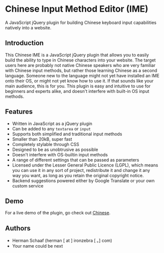 Chinese Input Method Editor (IME)
===========

A JavaScript jQuery plugin for building Chinese keyboard input capabilities natively into a website.

Introduction
-----------

This Chinese IME is a JavaScript jQuery plugin that allows you to easily build the ability to type in Chinese characters into your website. The target users here are probably not native Chinese speakers who are very familiar with Chinese input methods, but rather those learning Chinese as a second language. Someone new to the language might not yet have installed an IME onto their OS, or might not yet know how to use it. If that sounds like your main audience, this is for you. This plugin is easy and intuitive to use for beginners and experts alike, and doesn't interfere with built-in OS input methods.

Features
-----------

 - Written in JavaScript as a jQuery plugin
 - Can be added to any `textarea` or `input`
 - Supports both simplified and traditional input methods
 - Smaller than 20kB, super fast
 - Completely stylable through CSS
 - Designed to be as unobtrusive as possible
 - Doesn't interfere with OS-builtin input methods
 - A range of different settings that can be passed as parameters
 - Licensed under the Lesser General Public Licence (LGPL), which means you can use it in any sort of project, redistribute it and change it any way you want, as long as you retain the original copyright notice.
 - Backend suggestions powered either by Google Translate or your own custom service

Demo
-----------

For a live demo of the plugin, go check out [Chinese]().

Authors
-----------
 - Herman Schaaf (herman [ at ] ironzebra [ 。] com)
 - Your name could be next